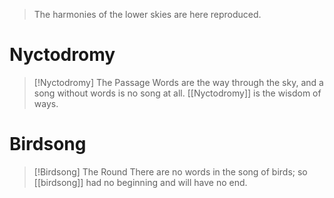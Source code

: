 > The harmonies of the lower skies are here reproduced.
# Nyctodromy
> [!Nyctodromy] The Passage
> Words are the way through the sky, and a song without words is no song at all. [[Nyctodromy]] is the wisdom of ways.
# Birdsong
> [!Birdsong] The Round
> There are no words in the song of birds; so [[birdsong]] had no beginning and will have no end.
